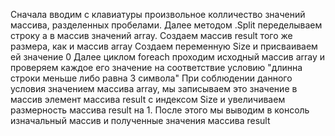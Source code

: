 Сначала вводим с клавиатуры произвольное колличество значений массива, разделенных пробелами. 
Далее методом .Split переделываем строку а в массив значений array.
Создаем массив result того же размера, как и массив array
Создаем переменную Size и присваиваем ей значение 0
Далее циклом foreach проходим исходный массив array и проверяем каждое его значение на соответствие условию "длинна строки меньше либо равна 3 символа"
При соблюдении данного условия значением массива array, мы записываем это значение в массив элемент массива result с индексом Size и увеличиваем размерность массива result на 1.
После этого мы выводим в консоль изначальный массив и полученные значения массива result